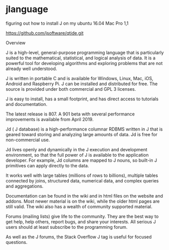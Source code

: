 # jlanguage
figuring out how to install J on my ubuntu 16.04 Mac Pro 1,1

https://github.com/jsoftware/qtide.git

Overview

J is a high-level, general-purpose programming language that is particularly suited to the mathematical, statistical, and logical analysis of data. It is a powerful tool for developing algorithms and exploring problems that are not already well understood.

J is written in portable C and is available for Windows, Linux, Mac, iOS, Android and Raspberry Pi. J can be installed and distributed for free. The source is provided under both commercial and GPL 3 licenses.

J is easy to install, has a small footprint, and has direct access to tutorials and documentation.

The latest release is 807. A 901 beta with several performance improvements is available from April 2019.

Jd ( J database) is a high-performance columnar RDBMS written in J that is geared toward storing and analyzing large amounts of data. Jd is free for non-commercial use.

Jd lives openly and dynamically in the J execution and development environment, so that the full power of J is available to the application developer. For example, Jd columns are mapped to J nouns, so built-in J primitives can apply directly to the data.

It works well with large tables (millions of rows to billions), multiple tables connected by joins, structured data, numerical data, and complex queries and aggregations.

Documentation can be found in the wiki and in html files on the website and addons. Most newer material is on the wiki, while the older html pages are still valid. The wiki also has a wealth of community supported material.

Forums (mailing lists) give life to the community. They are the best way to get help, help others, report bugs, and share your interests. All serious J users should at least subscribe to the programming forum.

As well as the J forums, the Stack Overflow J tag is useful for focused questions.
